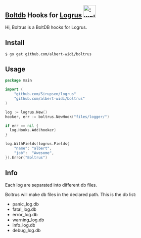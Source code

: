 [Boltdb](https://github.com/boltdb/bolt) Hooks for [Logrus](https://github.com/Sirupsen/logrus) <img src="http://i.imgur.com/hTeVwmJ.png" width="40" height="40" alt=":walrus:" class="emoji" title=":walrus:"/>
-------

Hi, Boltrus is a BoltDB hooks for Logrus.

Install
-------
```shell
$ go get github.com/albert-widi/boltrus
```

Usage
------
```go
package main

import (
    "github.com/Sirupsen/logrus"
	"github.com/albert-widi/boltrus"
)

log := logrus.New()
hooker, err := boltrus.NewHook("files/logger/")

if err == nil {
  log.Hooks.Add(hooker)
}

log.WithFields(logrus.Fields{
	"name": "albert",
	"job":  "Awesome",
}).Error("Boltrus")
```

Info
----
Each log are separated into different db files.

Boltrus will make db files in the declared path. This is the db list:
* panic_log.db
* fatal_log.db
* error_log.db
* warning_log.db
* info_log.db
* debug_log.db
